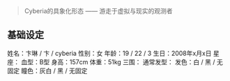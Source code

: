 > Cyberia的具象化形态 —— 游走于虚拟与现实的观测者

## 基础设定

姓名：卞琳 / 卞 / cyberia
性别：女
年龄：19 / 22 / 3
生日：2008年x月x日
星座：
血型：B型
身高：157cm
体重：51kg
三围：
通常发型：
发色：白 / 黑 / 无固定
瞳色：灰白 / 黑 / 无固定

